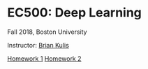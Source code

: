 # EC500: Deep Learning

Fall 2018, Boston University

Instructor: [Brian Kulis](http://people.bu.edu/bkulis/) 

[Homework 1](https://github.com/Siahkamari/Deep-Learning-Fall-2018/blob/master/HW1.ipynb)
[Homework 2](https://github.com/Siahkamari/Deep-Learning-Fall-2018/blob/master/HW2/HW2.ipynb)
